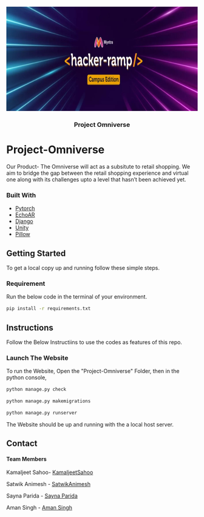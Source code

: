 <p align="center">
  <a href="https://github.com/KamaljeetSahoo/Project-Omniverse">
    <img src="logo.jpeg" alt="Logo" width="1000" height="275">
  </a>
  <h3 align="center">Project Omniverse</h3>
</p>


# Project-Omniverse

Our Product- The Omniverse will act as a subsitute to retail shopping. We aim to bridge the gap between the retail shopping experience and virtual one along with its challenges upto a level that hasn’t been achieved yet. 

### Built With

* [Pytorch](https://pytorch.org/)
* [EchoAR](https://www.echo3d.co/)
* [Django](https://www.djangoproject.com/)
* [Unity](https://unity.com/)
* [Pillow](https://pypi.org/project/Pillow/)

## Getting Started

To get a local copy up and running follow these simple steps.

### Requirement

Run the below code in the terminal of your environment.

  ```sh
  pip install -r requirements.txt 
  ```
  
 ## Instructions 

Follow the Below Instructiins to use the codes as features of this repo.

### Launch The Website
 
To run the Website, Open the "Project-Omniverse" Folder,
then in the python console, 

 ```sh
 python manage.py check
  ```
   ```sh
  python manage.py makemigrations
  ```
   ```sh
  python manage.py runserver
  ```
The Website should be up and running with the a local host server.  
  
## Contact
#### Team Members

Kamaljeet Sahoo- [KamaljeetSahoo](https://github.com/KamaljeetSahoo)


Satwik Animesh - [SatwikAnimesh](https://github.com/sanimesh96)


Sayna Parida - [Sayna Parida](https://github.com/sayna3311)

Aman Singh - [Aman Singh](https://github.com/pi-squared-4)
